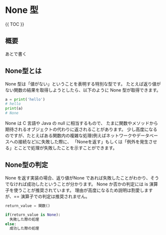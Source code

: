 # None 型

{{ TOC }}

## 概要

あとで書く

## None型とは

None 型は「値がない」ということを表明する特別な型です。
たとえば返り値がない関数の結果を取得しようとしたら、以下のように None 型が取得できます。

```python
a = print('hello')
# hello
print(a)
# None
```

None は C 言語や Java の null に相当するもので、
たまに関数やメソッドから期待されるオブジェクトの代わりに返されることがあります。
少し高度になるのですが、たとえばある関数内の複雑な処理(例えばネットワークやデータベースへの接続など)に失敗した際に、
「Noneを返す」もしくは「例外を発生させる」とことで処理が失敗したことを示すことができます。

## None型の判定

None を返す実装の場合、返り値がNone であれば失敗したことがわかり、そうでなければ成功したということが分かります。
None か否かの判定には is 演算子を使うことが推奨されています。
理由が高度になるため説明は割愛しますが、== 演算子での判定は推奨されません。

```python
return_value = 関数()

if(return_value is None):
  失敗した際の処理
else:
  成功した際の処理
```
